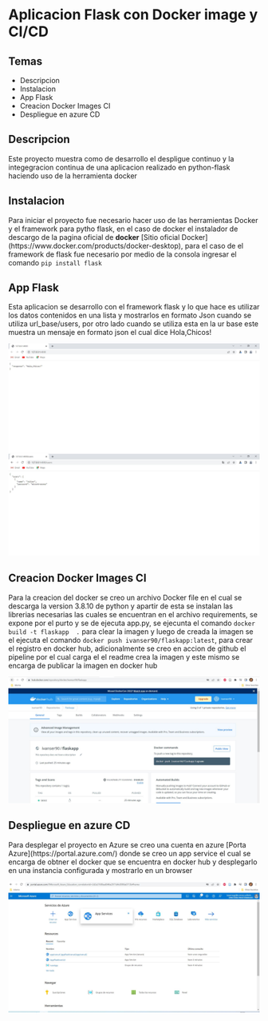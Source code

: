 # Aplicacion Flask con Docker image y CI/CD

## Temas
- Descripcion
- Instalacion
- App Flask
- Creacion Docker Images CI
- Despliegue en azure CD


## Descripcion
<p>Este proyecto muestra como de desarrollo el despligue continuo y la integegracion continua de una aplicacion realizado en python-flask
haciendo uso de la herramienta docker</p>

## Instalacion
<p>Para iniciar el proyecto fue necesario hacer uso de las herramientas Docker y el framework para pytho flask, en el caso de docker el instalador de descargo de la pagina oficial de <strong>docker</strong> [Sitio oficial Docker](https://www.docker.com/products/docker-desktop), para el caso de el framework de flask fue necesario por medio de la consola ingresar el comando <code>pip install flask</code></p>

## App Flask
<p>Esta aplicacion se desarrollo con  el framework flask y lo que hace es utilizar los datos contenidos en una lista y mostrarlos en formato Json cuando se utiliza url_base/users, por otro lado cuando se utiliza esta en la ur base  este muestra un mensaje en formato json el cual dice  Hola,Chicos!</p>
<img src="imagenes_readme/Imagen1.JPG">
<img src="imagenes_readme/Imagen2.JPG">


## Creacion Docker Images CI
<p>Para la creacion del docker se creo un archivo Docker file en el cual se descarga la version 3.8.10 de python y apartir  de esta se instalan las librerias necesarias las cuales se encuentran en el archivo requirements, se expone por el purto y se de ejecuta app.py, se ejecunta el comando <code>docker build -t flaskapp  .</code>
para clear la imagen y luego de creada la imagen se el ejecuta el comando <code>docker push ivanser90/flaskapp:latest</code>, para crear el registro en docker hub, adicionalmente se creo en accion  de github el pipeline por el cual carga el el readme crea la imagen y este mismo se encarga de publicar la imagen en docker hub</p>
<img src="imagenes_readme/Imagen3.JPG">

## Despliegue en azure CD
<p>Para desplegar el proyecto en Azure se creo una cuenta en azure [Porta Azure](https://portal.azure.com/)  donde se creo un app service el cual se encarga de obtner el docker que se encuentra en docker hub y desplegarlo en una instancia configurada y mostrarlo en un browser</p>
<img src="imagenes_readme/Imagen4.JPG">
